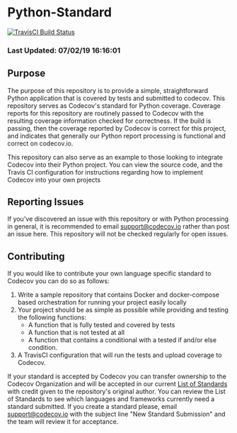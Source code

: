 # Python-Standard

[![TravisCI Build Status](https://travis-ci.com/ibrahim0814/pystandard-draft.svg?token=rewUWiJS83nQXppCYk1a&branch=master)](https://travis-ci.com/ibrahim0814/pystandard-draft)

### Last Updated: 07/02/19 16:16:01

## Purpose

The purpose of this repository is to provide a simple, straightforward Python application that is covered by tests and submitted to codecov. This repository serves as Codecov's standard for Python coverage. Coverage reports for this repository are routinely passed to Codecov with the resulting coverage information checked for correctness. If the build is passing, then the coverage reported by Codecov is correct for this project, and indicates that generally our Python report processing is functional and correct on codecov.io. 

This repository can also serve as an example to those looking to integrate Codecov into their Python project. You can view the source code, and the Travis CI configuration for instructions regarding how to implement Codecov into your own projects

## Reporting Issues

If you've discovered an issue with this repository or with Python processing in general, it is recommended to email support@codecov.io rather than post an issue here. This repository will not be checked regularly for open issues. 

## Contributing

If you would like to contribute your own language specific standard to Codecov you can do so as follows:

1. Write a sample repository that contains Docker and docker-compose based orchestration for running your project easily locally
2. Your project should be as simple as possible while providing and testing the following functions:
    * A function that is fully tested and covered by tests
    * A function that is not tested at all
    * A function that contains a conditional with a tested if and/or else condition. 
3. A TravisCI configuration that will run the tests and upload coverage to Codecov. 

If your standard is accepted by Codecov you can transfer ownership to the Codecov Organization and will be accepted in our current [List of Standards](https://github.com/codecov/standards) with credit given to the repository's original author. You can review the List of Standards to see which languages and frameworks currently need a standard submitted. If you create a standard please, email support@codecov.io with the subject line "New <Language> Standard Submission" and the team will review it for acceptance.
